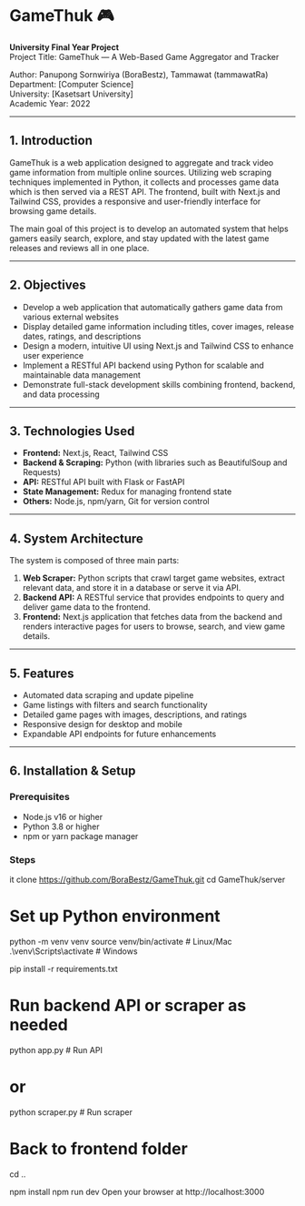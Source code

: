 # GameThuk 🎮

**University Final Year Project**  
Project Title: GameThuk — A Web-Based Game Aggregator and Tracker

Author: Panupong Sornwiriya (BoraBestz), Tammawat (tammawatRa)  
Department: [Computer Science]  
University: [Kasetsart University]  
Academic Year: 2022

---

## 1. Introduction

GameThuk  is a web application designed to aggregate and track video game information from multiple online sources. Utilizing web scraping techniques implemented in Python, it collects and processes game data which is then served via a REST API. The frontend, built with Next.js and Tailwind CSS, provides a responsive and user-friendly interface for browsing game details.

The main goal of this project is to develop an automated system that helps gamers easily search, explore, and stay updated with the latest game releases and reviews all in one place.

---

## 2. Objectives

- Develop a web application that automatically gathers game data from various external websites  
- Display detailed game information including titles, cover images, release dates, ratings, and descriptions  
- Design a modern, intuitive UI using Next.js and Tailwind CSS to enhance user experience  
- Implement a RESTful API backend using Python for scalable and maintainable data management  
- Demonstrate full-stack development skills combining frontend, backend, and data processing

---

## 3. Technologies Used

- **Frontend:** Next.js, React, Tailwind CSS  
- **Backend & Scraping:** Python (with libraries such as BeautifulSoup and Requests)  
- **API:** RESTful API built with Flask or FastAPI  
- **State Management:** Redux for managing frontend state  
- **Others:** Node.js, npm/yarn, Git for version control

---

## 4. System Architecture

The system is composed of three main parts:  

1. **Web Scraper:** Python scripts that crawl target game websites, extract relevant data, and store it in a database or serve it via API.  
2. **Backend API:** A RESTful service that provides endpoints to query and deliver game data to the frontend.  
3. **Frontend:** Next.js application that fetches data from the backend and renders interactive pages for users to browse, search, and view game details.

---

## 5. Features

- Automated data scraping and update pipeline  
- Game listings with filters and search functionality  
- Detailed game pages with images, descriptions, and ratings  
- Responsive design for desktop and mobile  
- Expandable API endpoints for future enhancements

---

## 6. Installation & Setup

### Prerequisites

- Node.js v16 or higher  
- Python 3.8 or higher  
- npm or yarn package manager

### Steps

it clone https://github.com/BoraBestz/GameThuk.git
cd GameThuk/server

# Set up Python environment
python -m venv venv
source venv/bin/activate      # Linux/Mac
.\venv\Scripts\activate       # Windows

pip install -r requirements.txt

# Run backend API or scraper as needed
python app.py                 # Run API
# or
python scraper.py             # Run scraper

# Back to frontend folder
cd ..

npm install
npm run dev
Open your browser at http://localhost:3000
